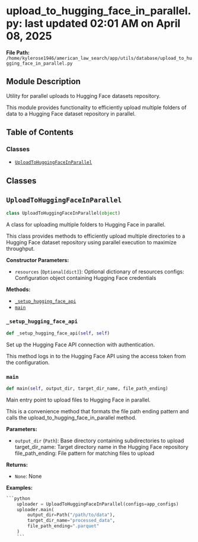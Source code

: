 # upload_to_hugging_face_in_parallel.py: last updated 02:01 AM on April 08, 2025

**File Path:** `/home/kylerose1946/american_law_search/app/utils/database/upload_to_hugging_face_in_parallel.py`

## Module Description

Utility for parallel uploads to Hugging Face datasets repository.

This module provides functionality to efficiently upload multiple
folders of data to a Hugging Face dataset repository in parallel.

## Table of Contents

### Classes

- [`UploadToHuggingFaceInParallel`](#uploadtohuggingfaceinparallel)

## Classes

## `UploadToHuggingFaceInParallel`

```python
class UploadToHuggingFaceInParallel(object)
```

A class for uploading multiple folders to Hugging Face in parallel.

This class provides methods to efficiently upload multiple directories
to a Hugging Face dataset repository using parallel execution to
maximize throughput.

**Constructor Parameters:**

- `resources` (`Optional[dict]`): Optional dictionary of resources
configs: Configuration object containing Hugging Face credentials

**Methods:**

- [`_setup_hugging_face_api`](#uploadtohuggingfaceinparallel_setup_hugging_face_api)
- [`main`](#uploadtohuggingfaceinparallelmain)

### `_setup_hugging_face_api`

```python
def _setup_hugging_face_api(self, self)
```

Set up the Hugging Face API connection with authentication.

This method logs in to the Hugging Face API using the access token
from the configuration.

### `main`

```python
def main(self, output_dir, target_dir_name, file_path_ending)
```

Main entry point to upload files to Hugging Face in parallel.

This is a convenience method that formats the file path ending
pattern and calls the upload_to_hugging_face_in_parallel method.

**Parameters:**

- `output_dir` (`Path`): Base directory containing subdirectories to upload
target_dir_name: Target directory name in the Hugging Face repository
file_path_ending: File pattern for matching files to upload

**Returns:**

- `None`: None

**Examples:**

```python
```python
    uploader = UploadToHuggingFaceInParallel(configs=app_configs)
    uploader.main(
        output_dir=Path("/path/to/data"),
        target_dir_name="processed_data",
        file_path_ending=".parquet"
    )
    ```
```
